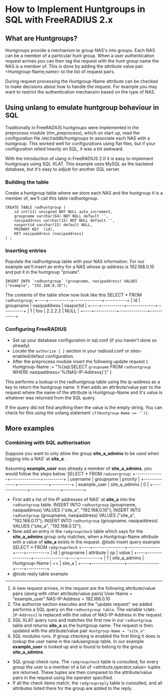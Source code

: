 # How to Implement Huntgroups in SQL with FreeRADIUS 2.x

## What are Huntgroups?
Huntgroups provide a mechanism to group NAS's into groups. Each NAS can be a member of a particular hunt group. When a user authentication request arrives you can then tag the request with the hunt group name the NAS is a member of. This is done by adding the attribute value pair <Huntgroup-Name,name> to the list of request pairs. 

During request processing the Huntgroup-Name attribute can be checked to make decisions about how to handle the request. For example you may want to restrict the authentication mechansim based on the type of NAS.

## Using unlang to emulate huntgroup behaviour in SQL
Traditionally in FreeRADIUS huntgroups were implemented in the preprocess module (rlm_preprocess), which on start up, read the configuration file /etc/raddb/huntgroups to associate each NAS with a huntgroup. This worked well for configurations using flat files, but if your configuration relied heavily on SQL, it was a bit awkward.

With the introduction of ulang in FreeRADIUS 2.0 it is easy to implement huntgroups using SQL XLAT. This example uses MySQL as the backend database, but it's easy to adjust for another SQL server.

### Building the table
Create a huntgroup table where we store each NAS and the huntgroup it is a member of, we'll call this table radhuntgroup.

    CREATE TABLE radhuntgroup (
        id int(11) unsigned NOT NULL auto_increment,
        groupname varchar(64) NOT NULL default '',
        nasipaddress varchar(15) NOT NULL default '',
        nasportid varchar(15) default NULL,
        PRIMARY KEY  (id),
        KEY nasipaddress (nasipaddress)
    ) ;

### Inserting entries
Populate the radhuntgroup table with your NAS information. For our example we'll insert an entry for a NAS whose ip-address is 192.168.0.10 and put it in the huntgroup "private".

    INSERT INTO `radhuntgroup` (groupname, nasipaddress) VALUES ("example", "192.168.0.10");
 
The contents of the table show now look like this
    SELECT * FROM `radhuntgroup`;
       +----+-----------+--------------+-----------+
       | id | groupname | nasipaddress | nasportid |
       +----+-----------+--------------+-----------+
       |  1 | foo       | 2.2.2.2      | NULL      | 
       +----+-----------+--------------+-----------+

### Configuring FreeRADIUS
* Set up your database configuration in sql.conf (if you haven't done so already)
* Locate the ``authorize { }`` section in your radiusd.conf or sites-enabled/defaut configuration.
* After the preprocess module insert the following
      update request {
          Huntgroup-Name := "%{sql:SELECT `groupname` FROM `radhuntgroup` WHERE nasipaddress='%{NAS-IP-Address}'}"
      }


This performs a lookup in the radhuntgroup table using the ip-address as a key to return the huntgroup name. 
It then adds an attribute/value pair to the request where the name of the attribute is Huntgroup-Name and it's value is whatever was returned from the SQL query. 

If the query did not find anything then the value is the empty string. You can check for this using the unlang statement ``if(Huntgroup-Name == ''){``.

## More examples
### Combining with SQL authorisation
Suppose you want to only allow the group **site_a_admins** to be used when logging into a NAS' at **site_a** .

Assuming **example_user** was already a member of **site_a_admins**, you would follow the steps below.
    SELECT * FROM `radusergroup`;
       +--------------+---------------+----------+
       | username     | groupname     | priority |
       +--------------+---------------+----------+
       | example_user | site_a_admins |        0 | 
       +---------------+---------------+----------+
* First add a list of the IP addresses of NAS' at **site_a** into the `radhuntgroup` table.
      INSERT INTO `radhuntgroup` (groupname, nasipaddress) VALUES ("site_a", "192.168.0.10");
      INSERT INTO `radhuntgroup` (groupname, nasipaddress) VALUES ("site_a", "192.168.0.11");
      INSERT INTO `radhuntgroup` (groupname, nasipaddress) VALUES ("site_a", "192.168.0.12");
* Now add an entry in the `radgroupcheck` table which says for the **site_a_admins** group only matches, when a Huntgroup-Name attribute with a value of **site_a** exists in the request.
@todo insert query example
      SELECT * FROM `radgroupcheck`
          +----+----------------+----------------+----+----------+
          | id | groupname      | attribute      | op | value    |
          +----+----------------+----------------+----+----------+
          |  1 | site_a_admins  | Huntgroup-Name | == | site_a   | 
          +----+----------------+----------------+----+----------+
* @todo reply table example

***

1. A new request arrives, in the request are the following attribute/value pairs (along with other attribute/value pairs)
      User-Name = "example_user"
      NAS-IP-Address = 192.168.0.10
1. The authorize section executes and the "update request" we added performs a SQL query on the `radhuntgroup table`. The variable `%{NAS-IP-Address}` is replaced with the value of NAS-IP-Address in the request.
1. SQL XLAT query runs and matches the first row in our `radhuntgroup` table and returns **site_a** as the huntgroup name. The request is then updated with the attribute/value pair ``Huntgroup-Name = "site_a"``.
1. SQL modules runs. If group checking is enabled the first thing it does is lookup the user name in the radusergroup table. In our example **example_user** is looked up and is found to belong to the group **site_a_admins**.
* SQL group check runs. The `radgroupcheck` table is consulted; for every group the user is a member of a list of <attribute,operator,value> tuples are returned. These tuples are then compared to the attribute/value pairs in the request using the operator specified.
* If all the check items match, the `radgroupreply` table is consulted, and all attributes listed there for the group are added to the reply.
